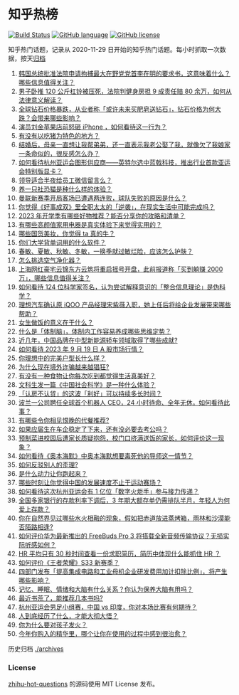 # 知乎热榜
[![Build Status](https://github.com/ToWeLong/zhihu-hot-questions/workflows/CI/badge.svg)](https://github.com/ToWeLong/zhihu-hot-questions/actions)
[![GitHub language](https://img.shields.io/badge/language-golang-orange.svg)](https://golang.org/)
[![GitHub license](https://img.shields.io/github/license/ToWeLong/zhihu-hot-questions)](https://github.com/ToWeLong/zhihu-hot-questions/blob/main/LICENSE)

知乎热门话题，记录从 2020-11-29 日开始的知乎热门话题。每小时抓取一次数据，按天[归档](./archives)

<!-- BEGIN -->

1. [韩国总统批准法院申请拘捕最大在野党党首李在明的要求书，这意味着什么？哪些信息值得关注？](https://www.zhihu.com/question/622712493)
1. [男子卧推 120 公斤杠铃被压死，法院判健身房担 9 成责任赔 80 余万，如何从法律意义解读？](https://www.zhihu.com/question/622562045)
1. [全球钻石价格暴跌，从业者称「或许未来买肥皂送钻石」，钻石价格为何大跌？会带来哪些影响？](https://www.zhihu.com/question/622719586)
1. [演员刘金苹果店前怒砸 iPhone ，如何看待这一行为？](https://www.zhihu.com/question/622583578)
1. [有没有以吃猪为特色的地方？](https://www.zhihu.com/question/621389097)
1. [结婚后，母亲一直想让我帮弟弟，还一直表示我老公娶了我，就像欠了我娘家一条命似的，很反感怎么办？](https://www.zhihu.com/question/621810048)
1. [如何看待杭州亚运会图形供应商——英特尔选中蓝戟科技，推出行业首款亚运会特别版显卡？](https://www.zhihu.com/question/622580736)
1. [领导适合半夜给员工微信留言么？](https://www.zhihu.com/question/622332839)
1. [养一只社恐猫是种什么样的体验？](https://www.zhihu.com/question/622207644)
1. [曼联新赛季开局客场已遭遇两连败，球队失败的原因是什么？](https://www.zhihu.com/question/620490355)
1. [你觉得《好事成双》里全职太太的「逆袭」，在现实生活中可能完成吗？](https://www.zhihu.com/question/622733137)
1. [2023 年开学季有哪些好物推荐？能否分享你的攻略和清单？](https://www.zhihu.com/question/622729014)
1. [有哪些高颜值家用电器是真实体验下来觉得实用的？](https://www.zhihu.com/question/622174624)
1. [哪些国货美妆，你觉得 ta 真的牛？](https://www.zhihu.com/question/622219417)
1. [你们大学背单词用的什么软件？](https://www.zhihu.com/question/622289004)
1. [春敏、夏敏、秋敏、冬敏，一换季就过敏烂脸，应该怎么护肤？](https://www.zhihu.com/question/622219372)
1. [怎么挑选空气净化器？](https://www.zhihu.com/question/38178752)
1. [上海网红豪宅云锦东方云筑将重启摇号开盘，此前报道称「买到躺赚 2000 万」，哪些信息值得关注？](https://www.zhihu.com/question/622602279)
1. [如何看待 124 位科学家签名，认为尝试解释意识的「整合信息理论」是伪科学？](https://www.zhihu.com/question/622458918)
1. [理想汽车确认原 iQOO 产品经理宋紫薇入职，她上任后将给企业发展带来哪些帮助？](https://www.zhihu.com/question/622364808)
1. [女生做饭的意义在于什么？](https://www.zhihu.com/question/621399434)
1. [什么是「体制脑」，体制内工作容易养成哪些思维定势？](https://www.zhihu.com/question/622727677)
1. [近几年，中国品牌在中型新能源轿车领域取得了哪些成就?](https://www.zhihu.com/question/621646805)
1. [如何看待 2023 年 9 月 19 日 A 股市场行情？](https://www.zhihu.com/question/622721228)
1. [你理想中的完美户型长什么样？](https://www.zhihu.com/question/277577266)
1. [为什么现在境外诈骗越来越猖狂?](https://www.zhihu.com/question/622729377)
1. [有没有一种食物让你每次吃到都觉得生活真美好？](https://www.zhihu.com/question/614546303)
1. [文科生发一篇《中国社会科学》是一种什么体验？](https://www.zhihu.com/question/364827934)
1. [「认房不认贷」的这波「利好」可以持续多长时间？](https://www.zhihu.com/question/622676434)
1. [波兰一公司聘任全球首个机器人 CEO，24 小时待命、全年无休，如何看待此事？](https://www.zhihu.com/question/622598629)
1. [有哪些令你相见恨晚的代餐推荐?](https://www.zhihu.com/question/460640884)
1. [如果应届生在车企稳定了下来，还有没必要去考公吗？](https://www.zhihu.com/question/622289618)
1. [预制菜进校园后遭家长质疑抱怨，校门口挤满送饭的家长，如何评价这一现象？](https://www.zhihu.com/question/622198910)
1. [如何看待《奥本海默》中奥本海默想要毒死他的导师这一情节？](https://www.zhihu.com/question/622478380)
1. [如何反驳别人的歪理?](https://www.zhihu.com/question/621365884)
1. [是什么动力让你跑起来？](https://www.zhihu.com/question/622655283)
1. [哪些时刻让你觉得中国的发展速度不止于运动赛场？](https://www.zhihu.com/question/621912231)
1. [如何看待这次杭州亚运会有 1 亿位「数字火炬手」参与接力传递？](https://www.zhihu.com/question/622577233)
1. [全国多家银行的存款利率下调后，3 年期大额存单仍需排队半月，年轻人为何爱上存款？](https://www.zhihu.com/question/622711648)
1. [你在自然界见过哪些水火相融的现象，假如把赤道放进蒸烤箱，雨林和沙漠能否陌路相逢?](https://www.zhihu.com/question/622663436)
1. [如何评价华为最新推出的 FreeBuds Pro 3 将搭载全新音频传输协议？无损实际听感如何？](https://www.zhihu.com/question/622679746)
1. [HR 平均只有 30 秒时间查看一份求职简历，简历中体现什么能抓住 HR ？](https://www.zhihu.com/question/622554045)
1. [如何评价《王者荣耀》S33 新赛季？](https://www.zhihu.com/question/622463600)
1. [四部门发布「提高集成电路和工业母机企业研发费用加计扣除比例」，将产生哪些影响？](https://www.zhihu.com/question/622658638)
1. [记忆、睡眠、情绪和大脑有什么关系？你认为保养大脑有用吗？](https://www.zhihu.com/question/622184324)
1. [最近书荒了，能推荐几本书吗?](https://www.zhihu.com/question/616081899)
1. [杭州亚运会男足小组赛，中国 vs 印度，你对本场比赛有何期待？](https://www.zhihu.com/question/622710864)
1. [人到底经历了什么，才能大彻大悟？](https://www.zhihu.com/question/621949860)
1. [你为什么要对孩子发火？](https://www.zhihu.com/question/618364716)
1. [今年你购入的精华里，哪个让你在使用的过程中感到很治愈？](https://www.zhihu.com/question/619125428)

<!-- END -->

历史归档 [./archives](./archives)


### License
[zhihu-hot-questions](https://github.com/towelong/zhihu-hot-questions) 的源码使用 MIT License 发布。